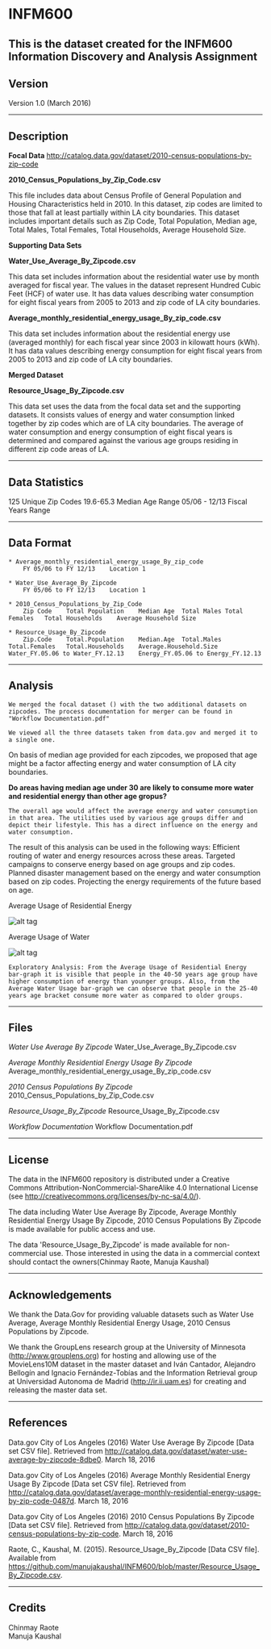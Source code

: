 # INFM600
This is the  dataset created for the INFM600 Information Discovery and Analysis Assignment
-------
Version
-------

Version 1.0 (March 2016)

-----------
Description
-----------

**Focal Data** http://catalog.data.gov/dataset/2010-census-populations-by-zip-code

**2010_Census_Populations_by_Zip_Code.csv**

This file includes data about Census Profile of General Population and Housing Characteristics held in 2010. In this dataset, zip codes are limited to those that fall at least partially within LA city boundaries. This dataset includes important details such as Zip Code, Total Population, Median age, Total Males, Total Females, Total Households, Average Household Size.

**Supporting Data Sets**

**Water_Use_Average_By_Zipcode.csv**

This data set includes information about the residential water use by month averaged for fiscal year. The values in the dataset represent Hundred Cubic Feet (HCF) of water use. It has data values describing water consumption for eight fiscal years from 2005 to 2013 and zip code of LA city boundaries.

**Average_monthly_residential_energy_usage_By_zip_code.csv**

This data set includes information about the residential energy use (averaged monthly) for each fiscal year since 2003 in kilowatt hours (kWh). It has data values describing energy consumption for eight fiscal years from 2005 to 2013 and zip code of LA city boundaries.

**Merged Dataset**

**Resource_Usage_By_Zipcode.csv**

This data set uses the data from the focal data set and the supporting datasets. It consists values of energy and water consumption linked together by zip codes which are of LA city boundaries. The average of water consumption and energy consumption of eight fiscal years is determined and compared against the various age groups residing in different zip code areas of LA.

-----------------
Data Statistics
-----------------
 125 Unique Zip Codes
 19.6-65.3 Median Age Range
 05/06 - 12/13 Fiscal Years Range 
 
 
------------
Data Format
------------

	* Average_monthly_residential_energy_usage_By_zip_code
		FY 05/06 to FY 12/13	Location 1
	
	* Water_Use_Average_By_Zipcode
		FY 05/06 to FY 12/13	Location 1
	
 	* 2010_Census_Populations_by_Zip_Code
		Zip Code	Total Population	Median Age	Total Males	Total Females	Total Households	Average Household Size

	* Resource_Usage_By_Zipcode
		Zip.Code	Total.Population	Median.Age	Total.Males	Total.Females	Total.Households	Average.Household.Size	Water_FY.05.06 to Water_FY.12.13	Energy_FY.05.06	to Energy_FY.12.13

---------------
Analysis
---------------
	We merged the focal dataset () with the two additional datasets on zipcodes. The process documentation for merger can be found in "Workflow Documentation.pdf"

	We viewed all the three datasets taken from data.gov and merged it to a single one.
On basis of median age provided for each zipcodes, we proposed that age might be a factor affecting energy and water consumption of LA city boundaries. 

**Do areas having median age under 30 are likely to consume more water and residential energy than other age gropus?**

	The overall age would affect the average energy and water consumption in that area. The utilities used by various age groups differ and depict their lifestyle. This has a direct influence on the energy and water consumption. 
The result of this analysis can be used in the following ways:
Efficient routing of water and energy resources across these areas. 
Targeted campaigns to conserve energy based on age groups and zip codes. 
Planned disaster management based on the energy and water consumption based on zip codes. 
Projecting the energy requirements of the future based on age.

Average Usage of Residential Energy

![alt tag](https://github.com/manujakaushal/INFM600/blob/master/Average_Energy_Usage.jpg)

Average Usage of Water

![alt tag](https://github.com/manujakaushal/INFM600/blob/master/Average_Water_Usage.jpg)

	Exploratory Analysis: From the Average Usage of Residential Energy bar-graph it is visible that people in the 40-50 years age group have higher consumption of energy than younger groups. Also, from the Average Water Usage bar-graph we can observe that people in the 25-40 years age bracket consume more water as compared to older groups. 

-----
Files
-----

*Water Use Average By Zipcode*
Water_Use_Average_By_Zipcode.csv

*Average Monthly Residential Energy Usage By Zipcode*
Average_monthly_residential_energy_usage_By_zip_code.csv

*2010 Census Populations By Zipcode*
2010_Census_Populations_by_Zip_Code.csv

*Resource_Usage_By_Zipcode*
Resource_Usage_By_Zipcode.csv

*Workflow Documentation*
Workflow Documentation.pdf

------- 
License
-------

The data in the INFM600 repository is distributed under a Creative Commons 
Attribution-NonCommercial-ShareAlike 4.0 International License (see 
http://creativecommons.org/licenses/by-nc-sa/4.0/).

The data including Water Use Average By Zipcode, Average Monthly Residential Energy Usage By Zipcode, 2010 Census Populations By Zipcode is made available for public access and use. 

The data 'Resource_Usage_By_Zipcode' is made available for non-commercial use. Those interested in using the data in a commercial context should contact the owners(Chinmay Raote, Manuja Kaushal)

----------------
Acknowledgements
----------------

   We thank the Data.Gov for providing valuable datasets such as Water Use Average, Average Monthly Residential Energy Usage, 2010 Census Populations by Zipcode.
   
   We thank the GroupLens research group at the University of Minnesota (http://www.grouplens.org) for hosting and allowing use of the MovieLens10M dataset in the master dataset and Iván Cantador, Alejandro Bellogín and Ignacio Fernández-Tobías and the Information Retrieval group at Universidad Autonoma de Madrid (http://ir.ii.uam.es) for creating and releasing the master data set.



----------
References
----------

Data.gov City of Los Angeles (2016) Water Use Average By Zipcode [Data set CSV file]. Retrieved from http://catalog.data.gov/dataset/water-use-average-by-zipcode-8dbe0. March 18, 2016

Data.gov City of Los Angeles (2016) Average Monthly Residential Energy Usage By Zipcode [Data set CSV file]. Retrieved from http://catalog.data.gov/dataset/average-monthly-residential-energy-usage-by-zip-code-0487d. March 18, 2016

Data.gov City of Los Angeles (2016) 2010 Census Populations By Zipcode [Data set CSV file]. Retrieved from http://catalog.data.gov/dataset/2010-census-populations-by-zip-code. March 18, 2016

Raote, C., Kaushal, M. (2015). Resource_Usage_By_Zipcode [Data CSV file]. Available from https://github.com/manujakaushal/INFM600/blob/master/Resource_Usage_By_Zipcode.csv.

-------
Credits
-------

Chinmay Raote
</br>Manuja Kaushal
